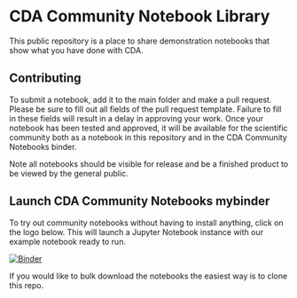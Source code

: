 # CDA Community Notebook Library

This public repository is a place to share demonstration notebooks that show what you have done with CDA.

## Contributing

To submit a notebook, add it to the main folder and make a pull request. Please be sure to fill out all fields of the pull request template. 
Failure to fill in these fields will result in a delay in approving your work.
Once your notebook has been tested and approved, it will be available for the scientific community both as a notebook in this repository and in the CDA Community Notebooks binder.

Note all notebooks should be visible for release and be a finished product to be viewed by the general public.

## Launch CDA Community Notebooks mybinder

To try out community notebooks
without having to install anything, click on the logo below. This will
launch a Jupyter Notebook instance with our example notebook ready to run.


[![Binder](https://mybinder.org/badge_logo.svg)](https://mybinder.org/v2/gh/CancerDataAggregator/Community-Notebooks/HEAD?labpath=Welcome.ipynb)

If you would like to bulk download the notebooks the easiest way is to clone this repo.

